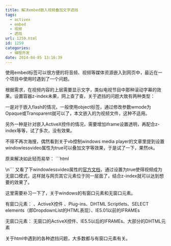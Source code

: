 ```yaml
---
title: 解决embed嵌入视频叠加文字遮挡
tags:
  - activex
  - embed
  - 视频
  - 遮挡
url: 1259.html
id: 1259
categories:
  - 编程开发
date: 2014-04-05 13:16:39
---
```


使用embed标签可以很方便的将音频、视频等媒体资源嵌入到网页中，最近在一个项目中使用时遇到了一个问题。  

根据需求，在视频内容的上层需要显示文字，类似电视节目中那种滚动字幕的效果。设置容器z-index未果，网上查了查，关于遮挡的问题大致有两种类型：  

一是对于嵌入flash的情况，一般使用object标签，通过修改参数wmode为Opaque或Transparent就可以了，本文嵌入的为视频文件，这种不适用。  

另外一种是针对嵌入ActiveX控件的情况，需要增加iframe设置透明，再配合z-index等等，试了多次，没有效果。  

不得不再次海搜，偶然看到关于vb控制windows media player的文章里提到设置windowlessvideo属性为true可以叠加文字等效果，于是试了一下，果然ok。  

原来解决如此轻而易举： ```html  

 \\n``` 又看了下windowlessvideo属性的[官方文档](http://msdn.microsoft.com/en-us/library/dd564092(v=VS.85).aspx)，通过设置为true使得视频成为无窗口模式，这样就与网页其它元素位于同一层面了，结合z-index就可以达到想要的效果了。  

这里需要补习一下了，关于windows的有窗口元素和无窗口元素。  

有窗口元素： <object> 、ActiveX控件 、Plug-ins、DHTML Scriptlets、SELECT elements（即DropdownList的HTML表现）、IE5.01以前的IFRAMEs  

无窗口元素： 无窗口的ActiveX控件、IE5.5以后的IFRAMEs、大部分的DHTML元素  

关于html中遇到的各种遮挡问题，大多数都与有窗口元素有关。